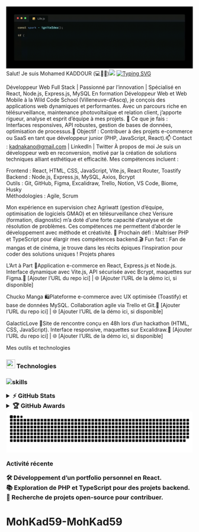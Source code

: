 ![Coding Gif](https://github.com/m-mdy-m/m-mdy-m/blob/main/Life.js.gif)
Salut! Je suis Mohamed KADDOUR (💻💜🚀)![](https://user-images.githubusercontent.com/18350557/176309783-0785949b-9127-417c-8b55-ab5a4333674e.gif)
[![Typing SVG](https://readme-typing-svg.demolab.com?font=Playwrite+England+SemiJoine&pause=1000&color=D32BFFB3&center=faux&vCenter=faux&repeat=vrai&random=faux&width=435&lines=%5BStagiaire%5D%F0%9F%A7%91%E2%80%8D%F0%9F%92%BB;%5BWild+Code+School%5D%F0%9F%8F%AB;%5B%F0%9F%A4%96AI%7C%E2%9B%93%EF%B8%8FWeb3%5D%F0%9F%92%9C)](https://git.io/typing-svg)

Développeur Web Full Stack | Passionné par l’innovation | Spécialisé en React, Node.js, Express.js, MySQL
En formation Développeur Web et Web Mobile à la Wild Code School (Villeneuve-d’Ascq), je conçois des applications web dynamiques et performantes. Avec un parcours riche en télésurveillance, maintenance photovoltaïque et relation client, j’apporte rigueur, analyse et esprit d’équipe à mes projets.
🌟 Ce que je fais : Interfaces responsives, API robustes, gestion de bases de données, optimisation de processus.🚀 Objectif : Contribuer à des projets e-commerce ou SaaS en tant que développeur junior (PHP, JavaScript, React).📫 Contact : kadnakano@gmail.com | LinkedIn | Twitter
À propos de moi
Je suis un développeur web en reconversion, motivé par la création de solutions techniques alliant esthétique et efficacité. Mes compétences incluent :  

Frontend : React, HTML, CSS, JavaScript, Vite.js, React Router, Toastify  
Backend : Node.js, Express.js, MySQL, Axios, Bcrypt  
Outils : Git, GitHub, Figma, Excalidraw, Trello, Notion, VS Code, Biome, Husky  
Méthodologies : Agile, Scrum

Mon expérience en supervision chez Agriwatt (gestion d’équipe, optimisation de logiciels GMAO) et en télésurveillance chez Verisure (formation, diagnostic) m’a doté d’une forte capacité d’analyse et de résolution de problèmes. Ces compétences me permettent d’aborder le développement avec méthode et créativité.
🎯 Prochain défi : Maîtriser PHP et TypeScript pour élargir mes compétences backend.🎬 Fun fact : Fan de mangas et de cinéma, je trouve dans les récits épiques l’inspiration pour coder des solutions uniques !
Projets phares

L’Art à Part 🛒Application e-commerce en React, Express.js et Node.js. Interface dynamique avec Vite.js, API sécurisée avec Bcrypt, maquettes sur Figma.🔗 [Ajouter l’URL du repo ici] | 🌐 [Ajouter l’URL de la démo ici, si disponible]

Chucko Manga 🛍️Plateforme e-commerce avec UX optimisée (Toastify) et base de données MySQL. Collaboration agile via Trello et Git.🔗 [Ajouter l’URL du repo ici] | 🌐 [Ajouter l’URL de la démo ici, si disponible]

GalacticLove 💫Site de rencontre conçu en 48h lors d’un hackathon (HTML, CSS, JavaScript). Interface responsive, maquettes sur Excalidraw.🔗 [Ajouter l’URL du repo ici] | 🌐 [Ajouter l’URL de la démo ici, si disponible]


Mes outils et technologies

<h3><img src="https://media2.giphy.com/media/QssGEmpkyEOhBCb7e1/giphy.gif?cid=ecf05e47a0n3gi1bfqntqmob8g9aid1oyj2wr3ds3mg700bl&rid=giphy.gif" width="24" height="24"/> Technologies<h3/>

![skills](https://skillicons.dev/icons?i=html,css,tailwindcss,js,lua,react,nextjs,figma,vscode,apple,github,threejs,discord,nodejs,express,php,mysql,mongodb,supabase,git,vite&theme=dark)

<details>
<summary>&#9889 <b>GitHub Stats</b></summary><br/>

<p align="center">
    <img src="https://github-readme-streak-stats.herokuapp.com/?user=Nasko-dev&theme=radical&border=7F3FBF&background=0D1117" alt="MohKad59" />
</p>

<p align="center">
    <a href="https://github.com/Nasko-dev">
        <img alt="Nasko-dev Github Stats" src="https://denvercoder1-github-readme-stats.vercel.app/api?username=Nasko-dev&show_icons=true&count_private=true&theme=tokyonight&border_color=7F3FBF&bg_color=0D1117&title_color=F85D7F&icon_color=F8D866" height="192px" />
    </a>
    <a href="https://github.com/Nasko-dev">
        <img alt="Nasko-dev Top Languages" src="https://denvercoder1-github-readme-stats.vercel.app/api/top-langs/?username=Nasko-dev&langs_count=20&layout=compact&theme=tokyonight&border_color=7F3FBF&bg_color=0D1117&title_color=F85D7F&icon_color=F8D866" height="192px" />
    </a>
</p>

<p align="center">
    <img src="https://github-readme-activity-graph.vercel.app/graph?username=Nasko-dev&custom_title=Nasko-dev%20GitHub%20Activity%20Graph&bg_color=0D1117&color=7F3FBF&line=7F3FBF&point=7F3FBF&area_color=FFFFFF&title_color=FFFFFF&area=true" alt="MohKad59" />
</p>
</details>
<details>
    <summary>&#127942 <b>GitHub Awards</b></summary><br/>

![Github Trophy](https://github-profile-trophy.vercel.app/?username=MohKad59)

</details>

<img src="https://raw.githubusercontent.com/Devtrotter/Devtrotter/57d797287a1541c51be8dbcd2e1f621af6b55f88/Images/snake.svg" style="background:#161b22;">

Activité récente

🛠️ Développement d’un portfolio personnel en React.  
📚 Exploration de PHP et TypeScript pour des projets backend.  
🤝 Recherche de projets open-source pour contribuer.


# MohKad59-MohKad59
